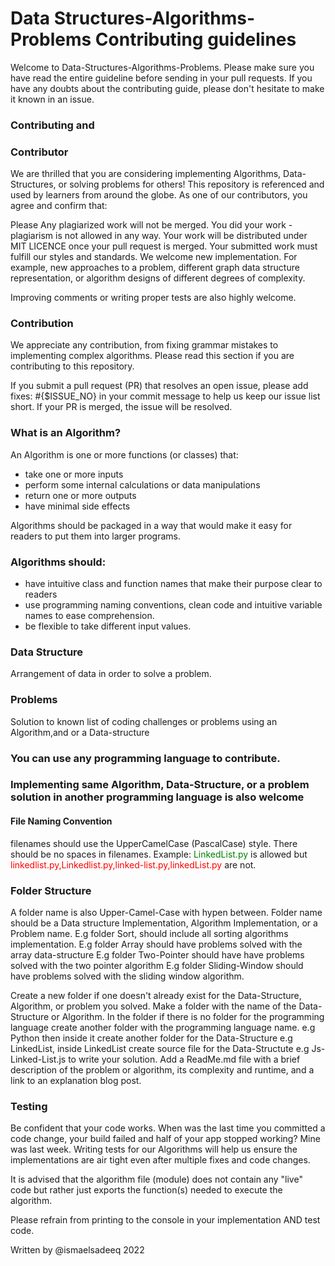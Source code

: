 # Data Structures-Algorithms-Problems Contributing guidelines

Welcome to Data-Structures-Algorithms-Problems. Please make sure you have read the entire guideline before sending in your pull requests. If you have any doubts about the contributing guide, please don't hesitate to make it known in an issue.

### Contributing and 
### Contributor
We are thrilled that you are considering implementing Algorithms, Data-Structures, or solving problems for others!
This repository is referenced and used by learners from around the globe. As one of our contributors, you agree and confirm that:

Please Any plagiarized work will not be merged. You did your work - plagiarism is not allowed in any way. Your work will be distributed under MIT LICENCE once your pull request is merged. Your submitted work must fulfill our styles and standards. We welcome new implementation. For example, new approaches to a problem, different graph data structure representation, or algorithm designs of different degrees of complexity.

Improving comments or writing proper tests are also highly welcome.

### Contribution
We appreciate any contribution, from fixing grammar mistakes to implementing complex algorithms. Please read this section if you are contributing to this repository.

If you submit a pull request (PR) that resolves an open issue, please add fixes: #{$ISSUE_NO} in your commit message to help us keep our issue list short. If your PR is merged, the issue will be resolved.

### What is an Algorithm?
An Algorithm is one or more functions (or classes) that:

- take one or more inputs
- perform some internal calculations or data manipulations
- return one or more outputs
- have minimal side effects

Algorithms should be packaged in a way that would make it easy for readers to put them into larger programs.

### Algorithms should:

- have intuitive class and function names that make their purpose clear to readers
- use programming naming conventions, clean code and intuitive variable names to ease comprehension.
- be flexible to take different input values.

### Data Structure
Arrangement of data in order to solve a problem.

### Problems
Solution to known list of coding challenges or problems using an Algorithm,and or a Data-structure

### You can use any programming language to contribute.
### Implementing same Algorithm, Data-Structure, or a problem solution in another programming language is also welcome

#### File Naming Convention
filenames should use the UpperCamelCase (PascalCase) style.
There should be no spaces in filenames.
Example: <span style="color:green">LinkedList.py</span> is allowed but <span style="color:red">linkedlist.py,Linkedlist.py,linked-list.py,linkedList.py</span> are not.

### Folder Structure
A folder name is also Upper-Camel-Case with hypen between.
Folder name should be a  Data structure Implementation, Algorithm Implementation, or a Problem name.
E.g  folder Sort, should include all sorting algorithms implementation.
E.g  folder Array should have problems solved with the array data-structure
E.g  folder Two-Pointer should have have problems  solved with the two pointer algorithm
E.g  folder Sliding-Window should have problems solved with the sliding window algorithm.

Create a new folder if one doesn't already exist for the Data-Structure, Algorithm, or problem you solved. Make a folder with the name of the Data-Structure or Algorithm. In the folder if there is no folder for the programming language create another folder with the programming language name. e.g Python then inside it create another folder for the Data-Structure e.g LinkedList, 
inside LinkedList create source file for the Data-Structute e.g Js-Linked-List.js to write your solution.
Add a ReadMe.md file with a brief description of the problem or algorithm, its complexity and runtime, and a link to an explanation blog post.

### Testing
Be confident that your code works. When was the last time you committed a code change, your build failed and half of your app stopped working? Mine was last week. Writing tests for our Algorithms will help us ensure the implementations are air tight even after multiple fixes and code changes.

It is advised that the algorithm file (module) does not contain any "live" code but rather just exports the function(s) needed to execute the algorithm.

Please refrain from printing to the console in your implementation AND test code.


Written by @ismaelsadeeq 2022
